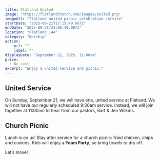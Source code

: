```yaml
---
title: Flatland United
image: "https://flatlandchurch.com/images/united.png"
imageAlt: "flatland united picnic celebration service"
startDate: "2025-09-21T17:15:49.987Z"
endDate: "2025-09-21T21:00:49.987Z"
location: "Flatland 144"
category: "Worship"
action:
    url: ""
    label: ""
displayDate: "September 21, 2025, 11:00am"
price:
  - No cost
excerpt: "Enjoy a united service and picnic."
---
```


## United Service

On Sunday, September 21, we will have one, united service at Flatland. We will not have our regularly scheduled 9:30am service. Instead, we will join together at 11:00am to hear from our pastors, Bart & Jen Wilkins.

## Church Picnic

Lunch is on us! Stay after service for a church picnic: fried chicken, chips and cookies. Kids will enjoy a <b>Foam Party</b>, so bring towels to dry off.

Let’s move!
